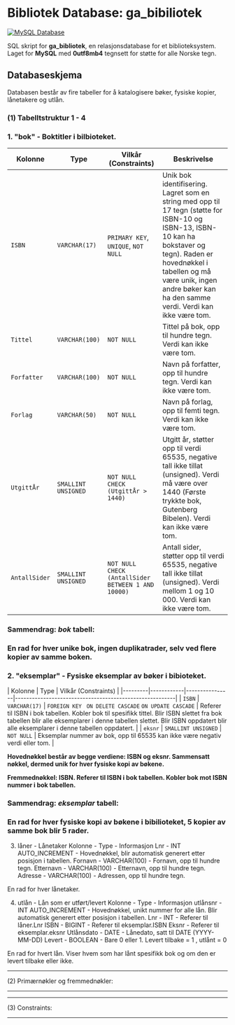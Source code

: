 
# Bibliotek Database: ga_bibiliotek
[![MySQL Database](https://webuilddatabases.com/wp-content/uploads/2015/03/mysql-icon-250x314.png)](https://github.com/christian100kodehode/SQL.git)

SQL skript for **ga_bibliotek**, en relasjonsdatabase for et biblioteksystem. Laget for **MySQL** med **0utf8mb4** tegnsett for støtte for alle Norske tegn.

## Databaseskjema

Databasen består av fire tabeller for å katalogisere bøker, fysiske kopier, lånetakere og utlån.

### (1) Tabelltstruktur 1 - 4

### 1. "bok" - Boktitler i bilbioteket.

| Kolonne      | Type          | Vilkår (Constraints)                         | Beskrivelse                                                                 |
|-------------|---------------|-----------------------------------------------|-----------------------------------------------------------------------------|
| `ISBN`      | `VARCHAR(17)`      | `PRIMARY KEY`, `UNIQUE`, `NOT NULL`      | Unik bok identifisering. Lagret som en string med opp til 17 tegn (støtte for ISBN-10 og ISBN-13, ISBN-10 kan ha bokstaver og tegn). Raden er hovednøkkel i tabellen og må være unik, ingen andre bøker kan ha den samme verdi. Verdi kan ikke være tom.                                                                |
| `Tittel`    | `VARCHAR(100)`| `NOT NULL`                                    | Tittel på bok, opp til hundre tegn. Verdi kan ikke være tom.                |
| `Forfatter`  | `VARCHAR(100)` | `NOT NULL`                                  | Navn på forfatter, opp til hundre tegn. Verdi kan ikke være tom.            |
| `Forlag`  |  `VARCHAR(50)`   | `NOT NULL`                                   | Navn på forlag, opp til femti tegn. Verdi kan ikke være tom.                |
| `UtgittÅr`   | `SMALLINT UNSIGNED` | `NOT NULL` `CHECK (UtgittÅr > 1440)`            |  Utgitt år, støtter opp til verdi 65535, negative tall ikke tillat (unsigned). Verdi må være over 1440 (Første trykkte bok, Gutenberg Bibelen). Verdi kan ikke være tom.|
| `AntallSider`| `SMALLINT UNSIGNED` | `NOT NULL` `CHECK (AntallSider BETWEEN 1 AND 10000)` |  Antall sider, støtter opp til verdi 65535, negative tall ikke tillat (unsigned). Verdi mellom 1 og 10 000. Verdi kan ikke være tom.|

### **Sammendrag: _bok_ tabell:**
### **En rad for hver unike bok, ingen duplikatrader, selv ved flere kopier av samme boken.**


### 2. "eksemplar" - Fysiske eksemplar av bøker i bibioteket.

| Kolonne | Type       |  Vilkår (Constraints)                                                    |
|---------|------------|----------------|---------------------------------------------------------|
| `ISBN`  | `VARCHAR(17)`   | `FOREIGN KEY` ` ON DELETE CASCADE` `ON UPDATE CASCADE`  | Referer til ISBN i bok tabellen. Kobler bok til spesifikk tittel. Blir ISBN slettet fra bok tabellen blir alle eksemplarer i denne tabellen slettet. Blir ISBN oppdatert blir alle eksemplarer i denne tabellen oppdatert. |
| `eksnr` | `SMALLINT UNSIGNED`      | `NOT NULL`     | Eksemplar nummer av bok, opp til 65535 kan ikke være negativ verdi eller tom.  |

**Hovednøkkel består av begge verdiene: ISBN og eksnr. Sammensatt nøkkel, dermed unik for hver fysiske kopi av bøkene.**<br>

**Fremmednøkkel: ISBN. Referer til ISBN i bok tabellen. Kobler bok mot ISBN nummer i bok tabellen.**<br>

### **Sammendrag: _eksemplar_ tabell:**
### **En rad for hver fysiske kopi av bøkene i bibilioteket, 5 kopier av samme bok blir 5 rader.**

3. låner - Lånetaker
Kolonne - Type - Informasjon
Lnr - INT AUTO_INCREMENT - Hovednøkkel, blir automatisk generert etter posisjon i tabellen.
Fornavn - VARCHAR(100) - Fornavn, opp til hundre tegn.
Etternavn - VARCHAR(100) - Etternavn, opp til hundre tegn.
Adresse - VARCHAR(100) - Adressen, opp til hundre tegn.

En rad for hver lånetaker.

4. utlån - Lån som er utført/levert
Kolonne - Type - Informasjon
utlånsnr - INT AUTO_INCREMENT - Hovednøkkel, unikt nummer for alle lån. Blir automatisk generert etter posisjon i tabellen.
Lnr - INT - Referer til låner.Lnr
ISBN - BIGINT - Referer til eksemplar.ISBN
Eksnr - Referer til eksemplar.eksnr
Utlånsdato - DATE - Lånedato, satt til DATE (YYYY-MM-DD)
Levert - BOOLEAN - Bare 0 eller 1. Levert tilbake = 1 , utlånt = 0

En rad for hvert lån. Viser hvem som har lånt spesifikk bok og om den er levert tilbake eller ikke.

_____________________________________________________
(2) Primærnøkler og fremmednøkler:
_____________________________________________________




_____________________________________________________
(3) Constraints:
_____________________________________________________


